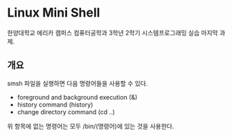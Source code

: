 # Linux Mini Shell
한양대학교 에리카 캠퍼스 컴퓨터공학과 3학년 2학기 시스템프로그래밍 실습 마지막 과제.

## 개요
smsh 파일을 실행하면 다음 명령어들을 사용할 수 있다.
- foreground and background execution (&)
- history command (history)
- change directory command (cd ..)

위 항목에 없는 명령어는 모두 /bin/(명령어)에 있는 것을 사용한다.
